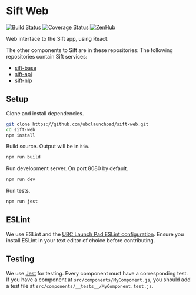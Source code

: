 # Sift Web
[![Build Status](https://api.travis-ci.org/ubclaunchpad/sift-web.svg?branch=master)](https://travis-ci.org/ubclaunchpad/sift-web)
[![Coverage Status](https://coveralls.io/repos/github/ubclaunchpad/sift-web/badge.svg?branch=master)](https://coveralls.io/github/ubclaunchpad/sift-web?branch=master)
[![ZenHub](https://raw.githubusercontent.com/ZenHubIO/support/master/zenhub-badge.png)](https://zenhub.com)

Web interface to the Sift app, using React.

The other components to Sift are in these repositories:
The following repositories contain Sift services:
* [sift-base](https://github.com/ubclaunchpad/sift-base)
* [sift-api](https://github.com/ubclaunchpad/sift-api)
* [sift-nlp](https://github.com/ubclaunchpad/sift-nlp)


## Setup

Clone and install dependencies.
```sh
git clone https://github.com/ubclaunchpad/sift-web.git
cd sift-web
npm install
```

Build source. Output will be in `bin`.
```sh
npm run build
```

Run development server. On port 8080 by default.
```sh
npm run dev
```

Run tests.
```sh
npm run jest
```

## ESLint

We use ESLint and the [UBC Launch Pad ESLint configuration](https://www.npmjs.com/package/eslint-config-ubclaunchpad). Ensure you install ESLint in your text editor of choice before contributing.

## Testing

We use [Jest](https://facebook.github.io/jest/) for testing. Every component must have a corresponding test. If you have a component at `src/components/MyComponent.js`, you should add a test file at `src/components/__tests__/MyComponent.test.js`.
